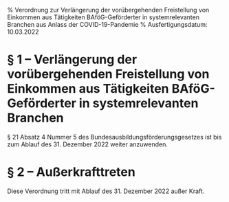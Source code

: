 % Verordnung zur Verlängerung der vorübergehenden Freistellung von Einkommen aus Tätigkeiten BAföG-Geförderter in systemrelevanten Branchen aus Anlass der COVID-19-Pandemie
% Ausfertigungsdatum: 10.03.2022
 
# § 1 – Verlängerung der vorübergehenden Freistellung von Einkommen aus Tätigkeiten BAföG-Geförderter in systemrelevanten Branchen

§ 21 Absatz 4 Nummer 5 des Bundesausbildungsförderungsgesetzes ist bis zum Ablauf des 31. Dezember 2022 weiter anzuwenden.

# § 2 – Außerkrafttreten

Diese Verordnung tritt mit Ablauf des 31. Dezember 2022 außer Kraft.
